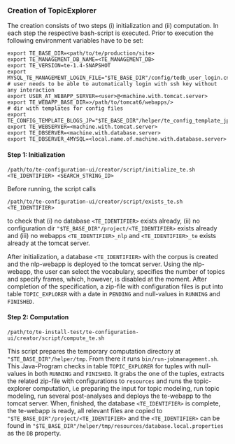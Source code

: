 ### Creation of TopicExplorer ####
The creation consists of two steps
(i) initialization and
(ii) computation.
In each step the respective bash-script is executed.
Prior to execution the following environment variables have to be set:
```
export TE_BASE_DIR=<path/to/te/production/site>
export TE_MANAGEMENT_DB_NAME=<TE_MANAGEMENT_DB>
export TE_VERSION=te-1.4-SNAPSHOT
export MYSQL_TE_MANAGEMENT_LOGIN_FILE="$TE_BASE_DIR"/config/tedb_user_login.cnf
# user needs to be able to automatically login with ssh key without any interaction
export USER_AT_WEBAPP_SERVER=<user>@<machine.with.tomcat.server>
export TE_WEBAPP_BASE_DIR=>/path/to/tomcat6/webapps/>
# dir with templates for config files
export TE_CONFIG_TEMPLATE_BLOGS_JP="$TE_BASE_DIR"/helper/te_config_template_jp
export TE_WEBSERVER=<machine.with.tomcat.server>
export TE_DBSERVER=<machine.with.database.server>
export TE_DBSERVER_4MYSQL=<local.name.of.machine.with.database.server>
```

#### Step 1: Initialization ####
```
/path/to/te-configuration-ui/creator/script/initialize_te.sh <TE_IDENTIFIER> <SEARCH_STRING_ID>
```
Before running, the script calls
```
/path/to/te-configuration-ui/creator/script/exists_te.sh <TE_IDENTIFIER>
```
to check that
(i) no database `<TE_IDENTIFIER>` exists already,
(ii) no configuration dir `"$TE_BASE_DIR"/project/<TE_IDENTIFIER>` exists
already and
(iii) no webapps `<TE_IDENTIFIER>_nlp` and `<TE_IDENTIFIER>_te` exists already
at the tomcat server.

After initialization, a database `<TE_IDENTIFIER>` with the corpus is created
and the nlp-webapp is deployed to the tomcat server. Using the nlp-webapp,
the user can select the vocabulary, specifies the number of topics and
specify frames, which, however, is disabled at the moment.
After completion of the specification, a zip-file with configuration files is
put into table `TOPIC_EXPLORER` with a date in `PENDING` and
null-values in `RUNNING` and `FINISHED`.
#### Step 2: Computation ####
```
/path/to/te-install-test/te-configuration-ui/creator/script/compute_te.sh
```
This script prepares the temporary computation directory
at `"$TE_BASE_DIR"/helper/tmp`.
From there it runs `bin/run-jobmanagement.sh`.
This Java-Program checks in table `TOPIC_EXPLORER` for tuples with null-values
in both `RUNNING` and `FINISHED`.
It grabs the one of the tuples, extracts the related zip-file with
configurations to `resources` and runs the topic-explorer computation,
i.e preparing the input for topic modeling, run topic modeling,
run several post-analyses and deploys the te-webapp to the tomcat server.
When, finished, the database `<TE_IDENTIFIER>` is complete,
the te-webapp is ready, all relevant files are copied to `"$TE_BASE_DIR"/project/<TE_IDENTIFIER>`
and the `<TE_IDENTIFIER>` can be found
in `"$TE_BASE_DIR"/helper/tmp/resources/database.local.properties` as
the `DB` property.
